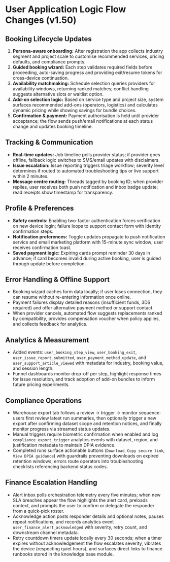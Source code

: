 # User Application Logic Flow Changes (v1.50)

## Booking Lifecycle Updates
1. **Persona-aware onboarding:** After registration the app collects industry segment and project scale to customise recommended services, pricing defaults, and compliance prompts.
2. **Guided booking wizard:** Each step validates required fields before proceeding, auto-saving progress and providing exit/resume tokens for cross-device continuation.
3. **Availability matchmaking:** Schedule selection queries providers for availability windows, returning ranked matches; conflict handling suggests alternative slots or waitlist option.
4. **Add-on selection logic:** Based on service type and project size, system surfaces recommended add-ons (operators, logistics) and calculates dynamic pricing while showing savings for bundle choices.
5. **Confirmation & payment:** Payment authorisation is held until provider acceptance; the flow sends push/email notifications at each status change and updates booking timeline.

## Tracking & Communication
- **Real-time updates:** Job timeline polls provider status; if provider goes offline, fallback logic switches to SMS/email updates with disclaimers.
- **Issue escalation:** Issue reporting triggers triage workflow; severity level determines if routed to automated troubleshooting tips or live support within 2 minutes.
- **Message centre routing:** Threads tagged by booking ID; when provider replies, user receives both push notification and inbox badge update; read receipts show timestamp for transparency.

## Profile & Preferences
- **Safety controls:** Enabling two-factor authentication forces verification on new device login; failure loops to support contact form with identity confirmation steps.
- **Notification preferences:** Toggle updates propagate to push notification service and email marketing platform with 15-minute sync window; user receives confirmation toast.
- **Saved payment logic:** Expiring cards prompt reminder 30 days in advance; if card becomes invalid during active booking, user is guided through update before completion.

## Error Handling & Offline Support
- Booking wizard caches form data locally; if user loses connection, they can resume without re-entering information once online.
- Payment failures display detailed reasons (insufficient funds, 3DS required) and offer alternative payment method or support contact.
- When provider cancels, automated flow suggests replacements ranked by compatibility, provides compensation voucher when policy applies, and collects feedback for analytics.

## Analytics & Measurement
- Added events: `user_booking_step_view`, `user_booking_exit`, `user_issue_report_submitted`, `user_payment_method_update`, and `user_support_article_viewed` with metadata for industry, booking value, and session length.
- Funnel dashboards monitor drop-off per step, highlight response times for issue resolution, and track adoption of add-on bundles to inform future pricing experiments.

## Compliance Operations
- Warehouse export tab follows a review → trigger → monitor sequence: users first review latest run summaries, then optionally trigger a new export after confirming dataset scope and retention notices, and finally monitor progress via streamed status updates.
- Manual triggers require biometric confirmation when enabled and log `compliance_export_trigger` analytics events with dataset, region, and justification metadata to maintain DPIA evidence.
- Completed runs surface actionable buttons (`Download`, `Copy secure link`, `View DPIA guidance`) with guardrails preventing downloads on expired retention windows; errors route operators into troubleshooting checklists referencing backend status codes.

## Finance Escalation Handling
- Alert inbox polls orchestration telemetry every five minutes; when new SLA breaches appear the flow highlights the alert card, preloads context, and prompts the user to confirm or delegate the responder from a quick-pick roster.
- Acknowledge action posts responder details and optional notes, pauses repeat notifications, and records analytics event `user_finance_alert_acknowledged` with severity, retry count, and downstream channel metadata.
- Retry countdown timers update locally every 30 seconds; when a timer expires without acknowledgement the flow escalates severity, vibrates the device (respecting quiet hours), and surfaces direct links to finance runbooks stored in the knowledge base module.
